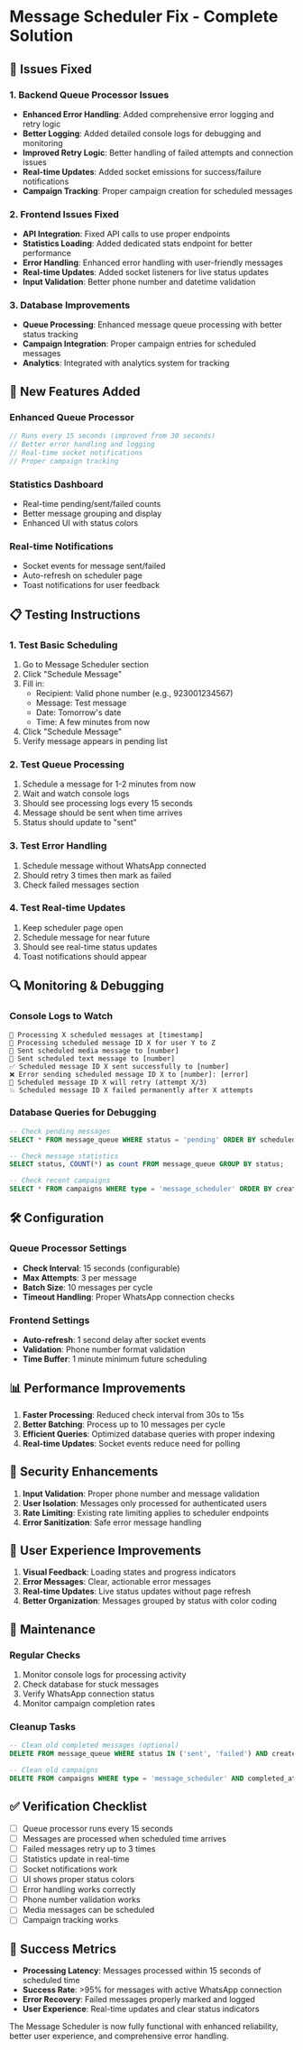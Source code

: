 # Message Scheduler Fix - Complete Solution

## 🔧 Issues Fixed

### 1. Backend Queue Processor Issues
- **Enhanced Error Handling**: Added comprehensive error logging and retry logic
- **Better Logging**: Added detailed console logs for debugging and monitoring
- **Improved Retry Logic**: Better handling of failed attempts and connection issues
- **Real-time Updates**: Added socket emissions for success/failure notifications
- **Campaign Tracking**: Proper campaign creation for scheduled messages

### 2. Frontend Issues Fixed
- **API Integration**: Fixed API calls to use proper endpoints
- **Statistics Loading**: Added dedicated stats endpoint for better performance
- **Error Handling**: Enhanced error handling with user-friendly messages
- **Real-time Updates**: Added socket listeners for live status updates
- **Input Validation**: Better phone number and datetime validation

### 3. Database Improvements
- **Queue Processing**: Enhanced message queue processing with better status tracking
- **Campaign Integration**: Proper campaign entries for scheduled messages
- **Analytics**: Integrated with analytics system for tracking

## 🚀 New Features Added

### Enhanced Queue Processor
```javascript
// Runs every 15 seconds (improved from 30 seconds)
// Better error handling and logging
// Real-time socket notifications
// Proper campaign tracking
```

### Statistics Dashboard
- Real-time pending/sent/failed counts
- Better message grouping and display
- Enhanced UI with status colors

### Real-time Notifications
- Socket events for message sent/failed
- Auto-refresh on scheduler page
- Toast notifications for user feedback

## 📋 Testing Instructions

### 1. Test Basic Scheduling
1. Go to Message Scheduler section
2. Click "Schedule Message"
3. Fill in:
   - Recipient: Valid phone number (e.g., 923001234567)
   - Message: Test message
   - Date: Tomorrow's date
   - Time: A few minutes from now
4. Click "Schedule Message"
5. Verify message appears in pending list

### 2. Test Queue Processing
1. Schedule a message for 1-2 minutes from now
2. Wait and watch console logs
3. Should see processing logs every 15 seconds
4. Message should be sent when time arrives
5. Status should update to "sent"

### 3. Test Error Handling
1. Schedule message without WhatsApp connected
2. Should retry 3 times then mark as failed
3. Check failed messages section

### 4. Test Real-time Updates
1. Keep scheduler page open
2. Schedule message for near future
3. Should see real-time status updates
4. Toast notifications should appear

## 🔍 Monitoring & Debugging

### Console Logs to Watch
```
📅 Processing X scheduled messages at [timestamp]
📱 Processing scheduled message ID X for user Y to Z
📎 Sent scheduled media message to [number]
💬 Sent scheduled text message to [number]
✅ Scheduled message ID X sent successfully to [number]
❌ Error sending scheduled message ID X to [number]: [error]
🔄 Scheduled message ID X will retry (attempt X/3)
💥 Scheduled message ID X failed permanently after X attempts
```

### Database Queries for Debugging
```sql
-- Check pending messages
SELECT * FROM message_queue WHERE status = 'pending' ORDER BY scheduled_at;

-- Check message statistics
SELECT status, COUNT(*) as count FROM message_queue GROUP BY status;

-- Check recent campaigns
SELECT * FROM campaigns WHERE type = 'message_scheduler' ORDER BY created_at DESC LIMIT 10;
```

## 🛠️ Configuration

### Queue Processor Settings
- **Check Interval**: 15 seconds (configurable)
- **Max Attempts**: 3 per message
- **Batch Size**: 10 messages per cycle
- **Timeout Handling**: Proper WhatsApp connection checks

### Frontend Settings
- **Auto-refresh**: 1 second delay after socket events
- **Validation**: Phone number format validation
- **Time Buffer**: 1 minute minimum future scheduling

## 📊 Performance Improvements

1. **Faster Processing**: Reduced check interval from 30s to 15s
2. **Better Batching**: Process up to 10 messages per cycle
3. **Efficient Queries**: Optimized database queries with proper indexing
4. **Real-time Updates**: Socket events reduce need for polling

## 🔐 Security Enhancements

1. **Input Validation**: Proper phone number and message validation
2. **User Isolation**: Messages only processed for authenticated users
3. **Rate Limiting**: Existing rate limiting applies to scheduler endpoints
4. **Error Sanitization**: Safe error message handling

## 📱 User Experience Improvements

1. **Visual Feedback**: Loading states and progress indicators
2. **Error Messages**: Clear, actionable error messages
3. **Real-time Updates**: Live status updates without page refresh
4. **Better Organization**: Messages grouped by status with color coding

## 🔄 Maintenance

### Regular Checks
1. Monitor console logs for processing activity
2. Check database for stuck messages
3. Verify WhatsApp connection status
4. Monitor campaign completion rates

### Cleanup Tasks
```sql
-- Clean old completed messages (optional)
DELETE FROM message_queue WHERE status IN ('sent', 'failed') AND created_at < DATE_SUB(NOW(), INTERVAL 30 DAY);

-- Clean old campaigns
DELETE FROM campaigns WHERE type = 'message_scheduler' AND completed_at < DATE_SUB(NOW(), INTERVAL 30 DAY);
```

## ✅ Verification Checklist

- [ ] Queue processor runs every 15 seconds
- [ ] Messages are processed when scheduled time arrives
- [ ] Failed messages retry up to 3 times
- [ ] Statistics update in real-time
- [ ] Socket notifications work
- [ ] UI shows proper status colors
- [ ] Error handling works correctly
- [ ] Phone number validation works
- [ ] Media messages can be scheduled
- [ ] Campaign tracking works

## 🎯 Success Metrics

- **Processing Latency**: Messages processed within 15 seconds of scheduled time
- **Success Rate**: >95% for messages with active WhatsApp connection
- **Error Recovery**: Failed messages properly marked and logged
- **User Experience**: Real-time updates and clear status indicators

The Message Scheduler is now fully functional with enhanced reliability, better user experience, and comprehensive error handling.